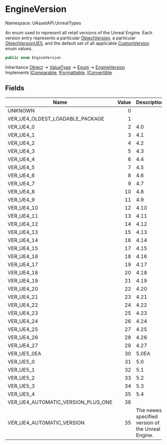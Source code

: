 # EngineVersion

Namespace: UAssetAPI.UnrealTypes

An enum used to represent all retail versions of the Unreal Engine. Each version entry represents a particular [ObjectVersion](./uassetapi.unrealtypes.objectversion.md), a particular [ObjectVersionUE5](./uassetapi.unrealtypes.objectversionue5.md), and the default set of all applicable [CustomVersion](./uassetapi.customversion.md) enum values.

```csharp
public enum EngineVersion
```

Inheritance [Object](https://docs.microsoft.com/en-us/dotnet/api/system.object) → [ValueType](https://docs.microsoft.com/en-us/dotnet/api/system.valuetype) → [Enum](https://docs.microsoft.com/en-us/dotnet/api/system.enum) → [EngineVersion](./uassetapi.unrealtypes.engineversion.md)<br>
Implements [IComparable](https://docs.microsoft.com/en-us/dotnet/api/system.icomparable), [IFormattable](https://docs.microsoft.com/en-us/dotnet/api/system.iformattable), [IConvertible](https://docs.microsoft.com/en-us/dotnet/api/system.iconvertible)

## Fields

| Name | Value | Description |
| --- | --: | --- |
| UNKNOWN | 0 |  |
| VER_UE4_OLDEST_LOADABLE_PACKAGE | 1 |  |
| VER_UE4_0 | 2 | 4.0 |
| VER_UE4_1 | 3 | 4.1 |
| VER_UE4_2 | 4 | 4.2 |
| VER_UE4_3 | 5 | 4.3 |
| VER_UE4_4 | 6 | 4.4 |
| VER_UE4_5 | 7 | 4.5 |
| VER_UE4_6 | 8 | 4.6 |
| VER_UE4_7 | 9 | 4.7 |
| VER_UE4_8 | 10 | 4.8 |
| VER_UE4_9 | 11 | 4.9 |
| VER_UE4_10 | 12 | 4.10 |
| VER_UE4_11 | 13 | 4.11 |
| VER_UE4_12 | 14 | 4.12 |
| VER_UE4_13 | 15 | 4.13 |
| VER_UE4_14 | 16 | 4.14 |
| VER_UE4_15 | 17 | 4.15 |
| VER_UE4_16 | 18 | 4.16 |
| VER_UE4_17 | 19 | 4.17 |
| VER_UE4_18 | 20 | 4.18 |
| VER_UE4_19 | 21 | 4.19 |
| VER_UE4_20 | 22 | 4.20 |
| VER_UE4_21 | 23 | 4.21 |
| VER_UE4_22 | 24 | 4.22 |
| VER_UE4_23 | 25 | 4.23 |
| VER_UE4_24 | 26 | 4.24 |
| VER_UE4_25 | 27 | 4.25 |
| VER_UE4_26 | 28 | 4.26 |
| VER_UE4_27 | 29 | 4.27 |
| VER_UE5_0EA | 30 | 5.0EA |
| VER_UE5_0 | 31 | 5.0 |
| VER_UE5_1 | 32 | 5.1 |
| VER_UE5_2 | 33 | 5.2 |
| VER_UE5_3 | 34 | 5.3 |
| VER_UE5_4 | 35 | 5.4 |
| VER_UE4_AUTOMATIC_VERSION_PLUS_ONE | 36 |  |
| VER_UE4_AUTOMATIC_VERSION | 35 | The newest specified version of the Unreal Engine. |
